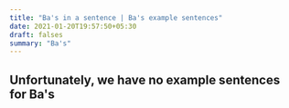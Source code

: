 ```yaml
---
title: "Ba's in a sentence | Ba's example sentences"
date: 2021-01-20T19:57:50+05:30
draft: falses
summary: "Ba's"
---
```

## Unfortunately, we have no example sentences for Ba's                 
